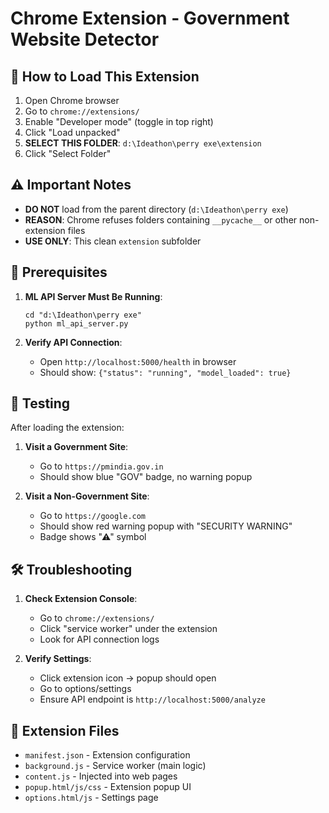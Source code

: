 # Chrome Extension - Government Website Detector

## 🚀 How to Load This Extension

1. Open Chrome browser
2. Go to `chrome://extensions/`
3. Enable "Developer mode" (toggle in top right)
4. Click "Load unpacked"
5. **SELECT THIS FOLDER**: `d:\Ideathon\perry exe\extension`
6. Click "Select Folder"

## ⚠️ Important Notes

- **DO NOT** load from the parent directory (`d:\Ideathon\perry exe`) 
- **REASON**: Chrome refuses folders containing `__pycache__` or other non-extension files
- **USE ONLY**: This clean `extension` subfolder

## 🔧 Prerequisites

1. **ML API Server Must Be Running**:
   ```
   cd "d:\Ideathon\perry exe"
   python ml_api_server.py
   ```
   
2. **Verify API Connection**:
   - Open `http://localhost:5000/health` in browser
   - Should show: `{"status": "running", "model_loaded": true}`

## 🧪 Testing

After loading the extension:

1. **Visit a Government Site**: 
   - Go to `https://pmindia.gov.in`
   - Should show blue "GOV" badge, no warning popup
   
2. **Visit a Non-Government Site**:
   - Go to `https://google.com`
   - Should show red warning popup with "SECURITY WARNING"
   - Badge shows "⚠" symbol

## 🛠️ Troubleshooting

1. **Check Extension Console**:
   - Go to `chrome://extensions/`
   - Click "service worker" under the extension
   - Look for API connection logs

2. **Verify Settings**:
   - Click extension icon → popup should open
   - Go to options/settings
   - Ensure API endpoint is `http://localhost:5000/analyze`

## 📁 Extension Files

- `manifest.json` - Extension configuration  
- `background.js` - Service worker (main logic)
- `content.js` - Injected into web pages
- `popup.html/js/css` - Extension popup UI
- `options.html/js` - Settings page
